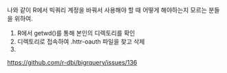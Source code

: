 
나와 같이 R에서 빅쿼리 계정을 바꿔서 사용해야 할 때 어떻게 해야하는지 모르는 분들을 위하여.

1. R에서 getwd()를 통해 본인의 디렉토리를 확인
2. 디렉토리로 접속하여 .httr-oauth 파일을 찾고 삭제
3. 

https://github.com/r-dbi/bigrquery/issues/136
